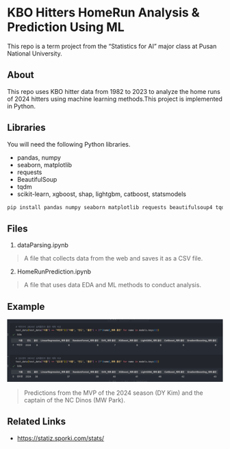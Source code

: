 # KBO Hitters HomeRun Analysis & Prediction Using ML
This repo is a term project from the “Statistics for AI” major class at Pusan National University. 

## About
This repo uses KBO hitter data from 1982 to 2023 to analyze the home runs of 2024 hitters using machine learning methods.This project is implemented in Python.

## Libraries
You will need the following Python libraries.
- pandas, numpy
- seaborn, matplotlib
- requests
- BeautifulSoup
- tqdm
- scikit-learn, xgboost, shap, lightgbm, catboost, statsmodels

```bash
pip install pandas numpy seaborn matplotlib requests beautifulsoup4 tqdm scikit-learn xgboost shap lightgbm catboost statsmodels
```

## Files
1. dataParsing.ipynb
> A file that collects data from the web and saves it as a CSV file.

2. HomeRunPrediction.ipynb
> A file that uses data EDA and ML methods to conduct analysis.

## Example
![example1](./assets/example.png)

> Predictions from the MVP of the 2024 season (DY Kim) and the captain of the NC Dinos (MW Park).

## Related Links
* https://statiz.sporki.com/stats/